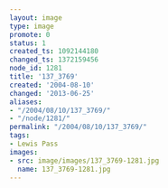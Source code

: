 ```yaml
---
layout: image
type: image
promote: 0
status: 1
created_ts: 1092144180
changed_ts: 1372159456
node_id: 1281
title: '137_3769'
created: '2004-08-10'
changed: '2013-06-25'
aliases:
- "/2004/08/10/137_3769/"
- "/node/1281/"
permalink: "/2004/08/10/137_3769/"
tags:
- Lewis Pass
images:
- src: image/images/137_3769-1281.jpg
  name: 137_3769-1281.jpg
---
```


